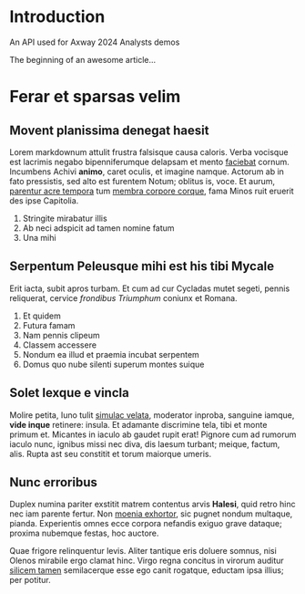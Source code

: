 # Introduction

An API used for Axway 2024 Analysts demos

The beginning of an awesome article...
# Ferar et sparsas velim

## Movent planissima denegat haesit

Lorem markdownum attulit frustra falsisque causa caloris. Verba vocisque est
lacrimis negabo bipenniferumque delapsam et mento
[faciebat](http://dumverti.org/) cornum. Incumbens Achivi **animo**, caret
oculis, et imagine namque. Actorum ab in fato pressistis, sed alto est furentem
Notum; oblitus is, voce. Et aurum, [parentur acre tempora](http://et.io/saepe)
tum [membra corpore corque](http://cephaloque-in.net/dataquem.html), fama Minos
ruit eruerit des ipse Capitolia.

1. Stringite mirabatur illis
2. Ab neci adspicit ad tamen nomine fatum
3. Una mihi

## Serpentum Peleusque mihi est his tibi Mycale

Erit iacta, subit apros turbam. Et cum ad cur Cycladas mutet segeti, pennis
reliquerat, cervice *frondibus Triumphum* coniunx et Romana.

1. Et quidem
2. Futura famam
3. Nam pennis clipeum
4. Classem accessere
5. Nondum ea illud et praemia incubat serpentem
6. Domus quo nube silenti superum montes suique

## Solet lexque e vincla

Molire petita, Iuno tulit [simulac velata](http://www.sagacior.net/movent.html),
moderator inproba, sanguine iamque, **vide inque** retinere: insula. Et adamante
discrimine tela, tibi et monte primum et. Micantes in iaculo ab gaudet rupit
erat! Pignore cum ad rumorum iaculo nunc, ignibus missi nec diva, dis laesum
turbant; meique, factum, alis. Rupta ast seu constitit et torum maiorque umeris.

## Nunc erroribus

Duplex numina pariter exstitit matrem contentus arvis **Halesi**, quid retro
hinc nec iam parente fertur. Non [moenia
exhortor](http://www.loca-parvaque.com/egere.aspx), sic pugnet nondum multaque,
pianda. Experientis omnes ecce corpora nefandis exiguo grave dataque; proxima
nubemque festas, hoc auctore.

Quae frigore relinquentur levis. Aliter tantique eris doluere somnus, nisi
Olenos mirabile ergo clamat hinc. Virgo regna concitus in virorum auditur
[silicem tamen](http://www.quod.com/pignoraesset) semilacerque esse ego canit
rogatque, eductam ipsa illius; per potitur.
